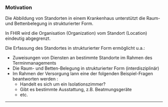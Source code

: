 ### Motivation

Die Abbildung von Standorten in einem Krankenhaus unterstützt die Raum- und Bettenbelegung in strukturierter Form. 

In FHIR wird die Organisation (Organization) vom Standort (Location) eindeutig abgegrenzt.

Die Erfassung des Standortes in strukturierter Form ermöglicht u.a.:
- Zuweisungen von Diensten an bestimmte Standorte im Rahmen des Terminmanagements
- Die Raum- und Betten-Belegung in strukturierter Form (interdisziplinär)
- Im Rahmen der Versorgung lann eine der folgenden Beispiel-Fragen beantworten werden :
    - Handelt es sich um ein Isolationszimmer?
    - Gibt es bestimmte Ausstattung, z.B. Beatmungsgeräte
    - etc.

---
